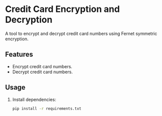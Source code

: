 # Credit Card Encryption and Decryption

A tool to encrypt and decrypt credit card numbers using Fernet symmetric encryption.

## Features
- Encrypt credit card numbers.
- Decrypt credit card numbers.

## Usage
1. Install dependencies:
   ```bash
   pip install -r requirements.txt
